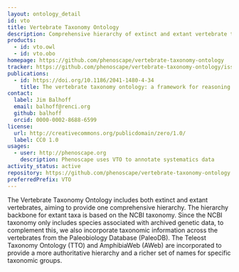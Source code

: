 ```yaml
---
layout: ontology_detail
id: vto
title: Vertebrate Taxonomy Ontology
description: Comprehensive hierarchy of extinct and extant vertebrate taxa.
products:
  - id: vto.owl
  - id: vto.obo
homepage: https://github.com/phenoscape/vertebrate-taxonomy-ontology
tracker: https://github.com/phenoscape/vertebrate-taxonomy-ontology/issues
publications:
  - id: https://doi.org/10.1186/2041-1480-4-34
    title: The vertebrate taxonomy ontology: a framework for reasoning across model organism and species phenotypes
contact:
  label: Jim Balhoff
  email: balhoff@renci.org
  github: balhoff
  orcid: 0000-0002-8688-6599
license:
  url: http://creativecommons.org/publicdomain/zero/1.0/
  label: CC0 1.0
usages:
  - user: http://phenoscape.org
    description: Phenoscape uses VTO to annotate systematics data
activity_status: active
repository: https://github.com/phenoscape/vertebrate-taxonomy-ontology
preferredPrefix: VTO
---
```


The Vertebrate Taxonomy Ontology includes both extinct and extant vertebrates, aiming to provide one comprehensive hierarchy. The hierarchy backbone for extant taxa is based on the NCBI taxonomy. Since the NCBI taxonomy only includes species associated with archived genetic data, to complement this, we also incorporate taxonomic information across the vertebrates from the Paleobiology Database (PaleoDB). The Teleost Taxonomy Ontology (TTO) and AmphibiaWeb (AWeb) are incorporated to provide a more authoritative hierarchy and a richer set of names for specific taxonomic groups.

